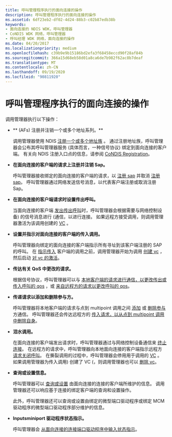```yaml
---
title: 呼叫管理程序执行的面向连接的操作
description: 呼叫管理程序执行的面向连接的操作
ms.assetid: 6df23eb2-df02-4d24-88b3-c02b87edb38b
keywords:
- 面向连接的 NDIS WDK，呼叫管理器
- CoNDIS WDK 网络，呼叫管理器
- 呼叫经理 WDK 网络，面向连接的操作
ms.date: 04/20/2017
ms.localizationpriority: medium
ms.openlocfilehash: c39b9e9b15186bd2efa3f68458eccd90f28af84b
ms.sourcegitcommit: 366a15d68eb58d01a8ca6de7b982f62ac8b7deaf
ms.translationtype: MT
ms.contentlocale: zh-CN
ms.lasthandoff: 09/19/2020
ms.locfileid: "90811920"
---
```

# <a name="connection-oriented-operations-performed-by-call-managers"></a>呼叫管理程序执行的面向连接的操作





调用管理器执行以下操作：

-   ** (AFs) 注册并注销一个或多个地址系列。**

    调用管理器使用 NDIS [注册一个或多个地址族](registering-and-opening-an-address-family.md) 。 通过注册地址族，呼叫管理器会公布其呼叫管理器服务 (具体而言，一种信号协议) 绑定到面向连接的客户端。 有关向 NDIS 注册入口点的信息，请参阅 [CoNDIS Registration](condis-miniport-driver-registration.md)。

-   **在面向连接的客户端的请求上注册并注销 Sap。**

    呼叫管理器接收绑定的面向连接的客户端的请求，以 [注册 sap](registering-a-sap.md) 并取消 [注册 sap](deregistering-a-sap.md)。 呼叫管理器通过网络发送信号消息，以代表客户端注册或取消注册 Sap。

-   **在面向连接的客户端请求时设置传出呼叫。**

    当面向连接的客户端 [发出传出呼叫](making-a-call.md)时，呼叫管理器会根据需要与网络控制设备) 的信号消息进行 (通信，以进行连接。 如果远程方接受调用，则调用管理器激活为该调用创建的 [VC](activating-a-vc.md) 。

-   **设置并指示对面向连接的客户端的传入调用。**

    呼叫管理器向绑定的面向连接的客户端指示所有寻址到该客户端注册的 SAP 的呼叫。 在 [指示传入](indicating-an-incoming-call.md) 客户端的调用之前，调用管理器开始为调用 [创建 vc](creating-a-vc.md) ，然后启动 [对 vc 的激活](activating-a-vc.md)。

-   **传达有关 QoS 中更改的请求。**

    根据信号协议，呼叫管理器可以与 [本地客户端的请求进行通信，以更改传出或传入呼叫的 qos](client-initiated-request-to-change-call-parameters.md) ，或 [来自远程方的请求以更改呼叫的 qos](incoming-request-to-change-call-parameters.md)。

-   **传递请求以添加和删除参与方。**

    呼叫管理器将本地客户端的请求与点到 multipoint 调用之间 [添加](adding-a-party-to-a-multipoint-call.md) 或 [删除参与](dropping-a-party-from-a-multipoint-call.md) 方通信。 呼叫管理器还会传达远程方的 [传入请求，以从点到 multipoint 调用中删除自身](incoming-request-to-drop-a-party-from-a-multipoint-call.md)。

-   **泪水调用。**

    在面向连接的客户端发出请求时，呼叫管理器通过与网络控制设备通信来 [终止连接](client-initiated-request-to-close-a-call.md)。 在远程方的请求中，呼叫管理器向本地面向连接的客户端指示远程方 [请求关闭呼叫](incoming-request-to-close-a-call.md)。 在撕裂调用的过程中，呼叫管理器会停用用于调用的 [VC](deactivating-a-vc.md) 。 如果调用管理器为传入调用) 创建了 VC (，则调用管理器也可以 [删除 vc](deleting-a-vc.md)。

-   **查询或设置信息。**

    呼叫管理器可以 [查询或设置](querying-or-setting-information.md) 由面向连接的连接的客户端所维护的信息。 调用管理器还可以响应基于连接的绑定客户端的查询和设置操作。

    此外，呼叫管理器还可以查询或设置由绑定的微型端口驱动程序或绑定 MCM 驱动程序的微型端口驱动程序部分维护的信息。

-   **Inputsminiport 驱动程序状态指示。**

    呼叫管理器会 [从面向连接的连接端口驱动程序中输入状态指示](indicating-miniport-driver-status.md)。

 

 





